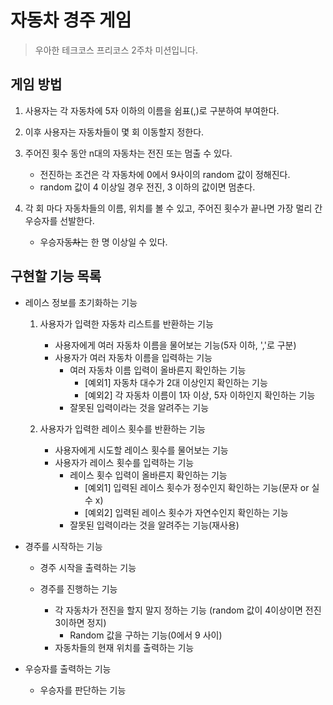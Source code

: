# 자동차 경주 게임
> 우아한 테크코스 프리코스 2주차 미션입니다.

## 게임 방법
1. 사용자는 각 자동차에 5자 이하의 이름을 쉼표(,)로 구분하여 부여한다.

2. 이후 사용자는 자동차들이 몇 회 이동할지 정한다.

3. 주어진 횟수 동안 n대의 자동차는 전진 또는 멈출 수 있다.
    * 전진하는 조건은 각 자동차에 0에서 9사이의 random 값이 정해진다.
    * random 값이 4 이상일 경우 전진, 3 이하의 값이면 멈춘다.

4. 각 회 마다 자동차들의 이름, 위치를 볼 수 있고, 주어진 횟수가 끝나면 가장 멀리 간 우승자를 선발한다.
    * 우승자~~동차~~는 한 명 이상일 수 있다.

## 구현할 기능 목록
* 레이스 정보를 초기화하는 기능
    1. 사용자가 입력한 자동차 리스트를 반환하는 기능
        * 사용자에게 여러 자동차 이름을 물어보는 기능(5자 이하, ','로 구분)
        * 사용자가 여러 자동차 이름을 입력하는 기능
            * 여러 자동차 이름 입력이 올바른지 확인하는 기능
                * [예외1] 자동차 대수가 2대 이상인지 확인하는 기능
                * [예외2] 각 자동차 이름이 1자 이상, 5자 이하인지 확인하는 기능
            * 잘못된 입력이라는 것을 알려주는 기능
    
    2. 사용자가 입력한 레이스 횟수를 반환하는 기능
        * 사용자에게 시도할 레이스 횟수를 물어보는 기능
        * 사용자가 레이스 횟수를 입력하는 기능
            * 레이스 횟수 입력이 올바른지 확인하는 기능
                * [예외1] 입력된 레이스 횟수가 정수인지 확인하는 기능(문자 or 실수 x)
                * [예외2] 입력된 레이스 횟수가 자연수인지 확인하는 기능
            * 잘못된 입력이라는 것을 알려주는 기능(재사용)

* 경주를 시작하는 기능
    * 경주 시작을 출력하는 기능

    * 경주를 진행하는 기능
        * 각 자동차가 전진을 할지 말지 정하는 기능 (random 값이 4이상이면 전진 3이하면 정지)
            * Random 값을 구하는 기능(0에서 9 사이)
        * 자동차들의 현재 위치를 출력하는 기능

* 우승자를 출력하는 기능
    * 우승자를 판단하는 기능
